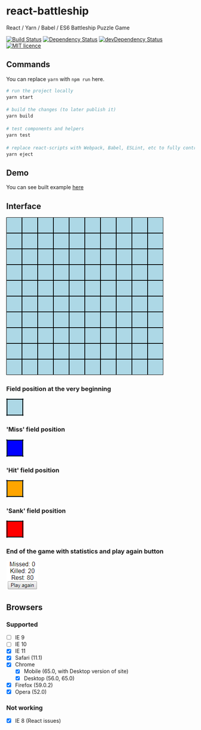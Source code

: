 # react-battleship
React / Yarn / Babel / ES6 Battleship Puzzle Game

<p>
<a href="https://travis-ci.org/Beraliv/react-battleship"><img src="https://travis-ci.org/Beraliv/react-battleship.svg" alt="Build Status"></a>
<a href='https://david-dm.org/Beraliv/react-battleship'><img src='https://david-dm.org/Beraliv/react-battleship.svg' alt="Dependency Status"></a>
<a href="https://david-dm.org/Beraliv/react-battleship/?type=dev"><img src="https://david-dm.org/Beraliv/react-battleship/dev-status.svg" alt="devDependency Status"></a>
<a href="https://opensource.org/licenses/MIT"><img src="https://img.shields.io/badge/License-MIT-green.svg" alt="MIT licence"></a>
</p>

## Commands

You can replace `yarn` with `npm run` here.

```bash
# run the project locally
yarn start

# build the changes (to later publish it)
yarn build

# test components and helpers
yarn test

# replace react-scripts with Webpack, Babel, ESLint, etc to fully control over dependencies
yarn eject
```

## Demo

You can see built example [here](https://beraliv.github.io/react-battleship/)

## Interface

![UI](https://github.com/Beraliv/react-battleship/blob/master/images/battlefield.png)

### Field position at the very beginning

![not-clicked-field-position](https://github.com/Beraliv/react-battleship/blob/master/images/not-clicked-field-position.png)

### 'Miss' field position

![miss-field-position](https://github.com/Beraliv/react-battleship/blob/master/images/miss-field-position.png)

### 'Hit' field position

![hit-field-position](https://github.com/Beraliv/react-battleship/blob/master/images/hit-field-position.png)

### 'Sank' field position

![sank-field-position](https://github.com/Beraliv/react-battleship/blob/master/images/sank-field-position.png)

### End of the game with statistics and play again button

![end](https://github.com/Beraliv/react-battleship/blob/master/images/end.png)

## Browsers

### Supported

- [ ] IE 9
- [ ] IE 10
- [x] IE 11
- [x] Safari (11.1)
- [x] Chrome
  - [x] Mobile (65.0, with Desktop version of site)
  - [x] Desktop (56.0, 65.0)
- [x] Firefox (59.0.2)
- [x] Opera (52.0)

### Not working

- [x] IE 8 (React issues)
